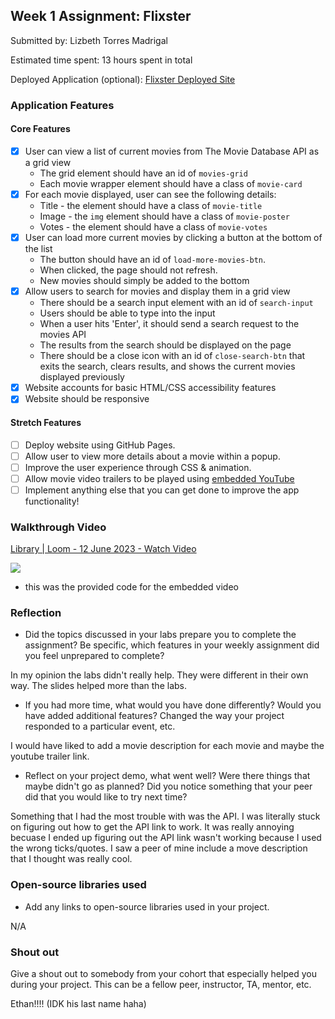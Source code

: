 ## Week 1 Assignment: Flixster

Submitted by: Lizbeth Torres Madrigal

Estimated time spent: 13 hours spent in total

Deployed Application (optional): [Flixster Deployed Site](ADD_LINK_HERE)

### Application Features

#### Core Features

- [X] User can view a list of current movies from The Movie Database API as a grid view
  - The grid element should have an id of `movies-grid`
  - Each movie wrapper element should have a class of `movie-card`
- [X] For each movie displayed, user can see the following details:
  - Title - the element should have a class of `movie-title`
  - Image - the `img` element should have a class of `movie-poster`
  - Votes - the element should have a class of `movie-votes`
- [X] User can load more current movies by clicking a button at the bottom of the list
  - The button should have an id of `load-more-movies-btn`.
  - When clicked, the page should not refresh.
  - New movies should simply be added to the bottom
- [X] Allow users to search for movies and display them in a grid view
  - There should be a search input element with an id of `search-input`
  - Users should be able to type into the input
  - When a user hits 'Enter', it should send a search request to the movies API
  - The results from the search should be displayed on the page
  - There should be a close icon with an id of `close-search-btn` that exits the search, clears results, and shows the current movies displayed previously
- [X] Website accounts for basic HTML/CSS accessibility features
- [X] Website should be responsive

#### Stretch Features

- [ ] Deploy website using GitHub Pages.
- [ ] Allow user to view more details about a movie within a popup.
- [ ] Improve the user experience through CSS & animation.
- [ ] Allow movie video trailers to be played using [embedded YouTube](https://support.google.com/youtube/answer/171780?hl=en)
- [ ] Implement anything else that you can get done to improve the app functionality!

### Walkthrough Video


<a href="https://www.loom.com/share/ff10e348fcca4c01b57be86a74f9a318">
    <p>Library | Loom - 12 June 2023 - Watch Video</p>
    <img style="max-width:300px;" src="https://cdn.loom.com/sessions/thumbnails/ff10e348fcca4c01b57be86a74f9a318-with-play.gif">
  </a>


- this was the provided code for the embedded video



### Reflection

- Did the topics discussed in your labs prepare you to complete the assignment? Be specific, which features in your weekly assignment did you feel unprepared to complete?

In my opinion the labs didn't really help. They were different in their own way. The slides helped more than the labs.

- If you had more time, what would you have done differently? Would you have added additional features? Changed the way your project responded to a particular event, etc.
  
I would have liked to add a movie description for each movie and maybe the youtube trailer link.

- Reflect on your project demo, what went well? Were there things that maybe didn't go as planned? Did you notice something that your peer did that you would like to try next time?

Something that I had the most trouble with was the API. I was literally stuck on figuring out how to get the API link to work. It was really annoying becuase I ended up figuring out the API link wasn't working because I used the wrong ticks/quotes. I saw a peer of mine include a move description that I thought was really cool. 

### Open-source libraries used

- Add any links to open-source libraries used in your project.

N/A

### Shout out

Give a shout out to somebody from your cohort that especially helped you during your project. This can be a fellow peer, instructor, TA, mentor, etc.

Ethan!!!! (IDK his last name haha)
